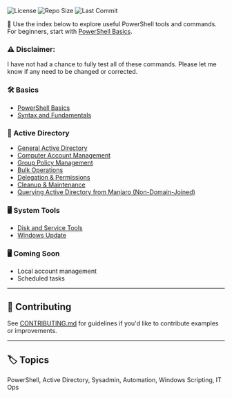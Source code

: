 ![License](https://img.shields.io/github/license/CyberNomadX/powershell-reference)
![Repo Size](https://img.shields.io/github/repo-size/CyberNomadX/powershell-reference)
![Last Commit](https://img.shields.io/github/last-commit/CyberNomadX/powershell-reference)

🧭 Use the index below to explore useful PowerShell tools and commands.  
For beginners, start with [PowerShell Basics](basics/PowerShell_Basics.md).

### ⚠️ Disclaimer:  
I have not had a chance to fully test all of these commands. Please let me know if any need to be changed or corrected.

### 🛠️ Basics
- [PowerShell Basics](basics/PowerShell_Basics.md)
- [Syntax and Fundamentals](basics/Syntax_and_Fundamentals.md)

### 🔐 Active Directory

- [General Active Directory](Active_Directory/General_Active_Directory.md)
- [Computer Account Management](Active_Directory/Computer_Account_Management.md)
- [Group Policy Management](Active_Directory/Group_Policy_Management.md)
- [Bulk Operations](Active_Directory/Bulk_Operations.md)
- [Delegation & Permissions](Active_Directory/Delegation_and_Permissions.md)
- [Cleanup & Maintenance](Active_Directory/Cleanup_and_Maintenance.md)
- [Querying Active Directory from Manjaro (Non-Domain-Joined)](manjaro_ad_ldap.md)

### 🖥️ System Tools

- [Disk and Service Tools](system/Disk_and_Service_Tools.md)
- [Windows Update](system/Windows_Update.md)

### 🖥️ Coming Soon

- Local account management
- Scheduled tasks

---

## 🤝 Contributing

See [CONTRIBUTING.md](CONTRIBUTING.md) for guidelines if you'd like to contribute examples or improvements.

---

## 🏷️ Topics

PowerShell, Active Directory, Sysadmin, Automation, Windows Scripting, IT Ops
